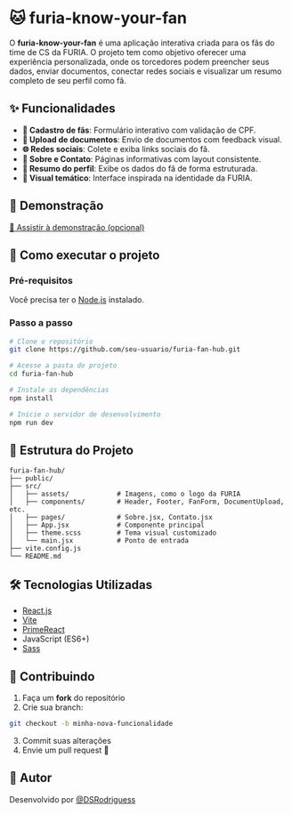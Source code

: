 # 🐱 furia-know-your-fan

O **furia-know-your-fan** é uma aplicação interativa criada para os fãs do time de CS da FURIA. O projeto tem como objetivo oferecer uma experiência personalizada, onde os torcedores podem preencher seus dados, enviar documentos, conectar redes sociais e visualizar um resumo completo de seu perfil como fã.

## ✨ Funcionalidades

- **📝 Cadastro de fãs**: Formulário interativo com validação de CPF.
- **📎 Upload de documentos**: Envio de documentos com feedback visual.
- **🌐 Redes sociais**: Colete e exiba links sociais do fã.
- **📄 Sobre e Contato**: Páginas informativas com layout consistente.
- **📃 Resumo do perfil**: Exibe os dados do fã de forma estruturada.
- **🎨 Visual temático**: Interface inspirada na identidade da FURIA.

## 🧪 Demonstração

[🎥 Assistir à demonstração (opcional)](https://link-do-video-ou-deploy.com)

## 🚀 Como executar o projeto

### Pré-requisitos

Você precisa ter o [Node.js](https://nodejs.org/) instalado.

### Passo a passo

```bash
# Clone o repositório
git clone https://github.com/seu-usuario/furia-fan-hub.git

# Acesse a pasta do projeto
cd furia-fan-hub

# Instale as dependências
npm install

# Inicie o servidor de desenvolvimento
npm run dev

```
## 🧩 Estrutura do Projeto

```
furia-fan-hub/
├── public/
├── src/
│   ├── assets/            # Imagens, como o logo da FURIA
│   ├── components/        # Header, Footer, FanForm, DocumentUpload, etc.
│   ├── pages/             # Sobre.jsx, Contato.jsx
│   ├── App.jsx            # Componente principal
│   ├── theme.scss         # Tema visual customizado
│   └── main.jsx           # Ponto de entrada
├── vite.config.js
└── README.md
```

## 🛠 Tecnologias Utilizadas
- [React.js](https://reactjs.org/)
- [Vite](https://vitejs.dev/)
- [PrimeReact](https://primereact.org/)
- JavaScript (ES6+)
- [Sass](https://sass-lang.com/)


## 🤝 Contribuindo

1. Faça um **fork** do repositório
2. Crie sua branch:

```bash
git checkout -b minha-nova-funcionalidade
```

3. Commit suas alterações
4. Envie um pull request 🚀


## 👤 Autor

Desenvolvido por [@DSRodriguess](https://github.com/DSRodriguess)

